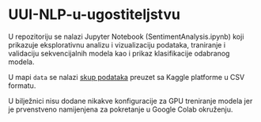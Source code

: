 # UUI-NLP-u-ugostiteljstvu

U repozitoriju se nalazi Jupyter Notebook (SentimentAnalysis.ipynb) koji prikazuje eksplorativnu analizu i vizualizaciju podataka, traniranje i validaciju sekvencijalnih modela kao i prikaz klasifikacije odabranog modela. 

U mapi `data` se nalazi [skup podataka](https://www.kaggle.com/datasets/andrewmvd/trip-advisor-hotel-reviews) preuzet sa Kaggle platforme u CSV formatu.

U bilježnici nisu dodane nikakve konfiguracije za GPU treniranje modela jer je prvenstveno namijenjena za pokretanje u Google Colab okruženju.
